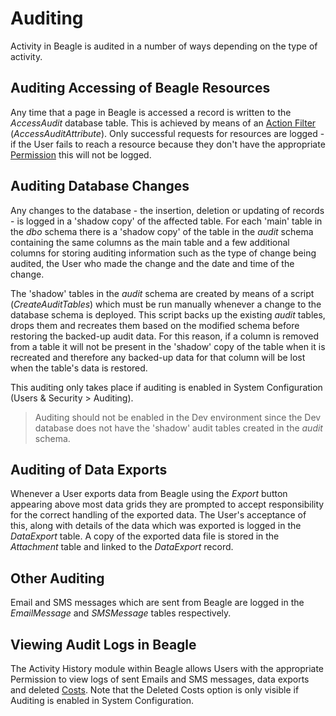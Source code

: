 # Auditing
Activity in Beagle is audited in a number of ways depending on the type of activity.

## Auditing Accessing of Beagle Resources
Any time that a page in Beagle is accessed a record is written to the _AccessAudit_ database table. This is achieved by means of an [Action Filter](https://docs.microsoft.com/en-us/aspnet/mvc/overview/older-versions-1/controllers-and-routing/understanding-action-filters-cs) (_AccessAuditAttribute_). Only successful requests for resources are logged - if the User fails to reach a resource because they don't have the appropriate [Permission](Security.md#permissions) this will not be logged.

## Auditing Database Changes
Any changes to the database - the insertion, deletion or updating of records - is logged in a 'shadow copy' of the affected table. For each 'main' table in the _dbo_ schema there is a 'shadow copy' of the table in the _audit_ schema containing the same columns as the main table and a few additional columns for storing auditing information such as the type of change being audited, the User who made the change and the date and time of the change.

The 'shadow' tables in the _audit_ schema are created by means of a script (_CreateAuditTables_) which must be run manually whenever a change to the database schema is deployed. This script backs up the existing _audit_ tables, drops them and recreates them based on the modified schema before restoring the backed-up audit data. For this reason, if a column is removed from a table it will not be present in the 'shadow' copy of the table when it is recreated and therefore any backed-up data for that column will be lost when the table's data is restored.

This auditing only takes place if auditing is enabled in System Configuration (Users & Security > Auditing).

 > Auditing should not be enabled in the Dev environment since the Dev database does not have the 'shadow' audit tables created in the _audit_ schema.

## Auditing of Data Exports
Whenever a User exports data from Beagle using the _Export_ button appearing above most data grids they are prompted to accept responsibility for the correct handling of the exported data. The User's acceptance of this, along with details of the data which was exported is logged in the _DataExport_ table. A copy of the exported data file is stored in the _Attachment_ table and linked to the _DataExport_ record.

## Other Auditing
Email and SMS messages which are sent from Beagle are logged in the _EmailMessage_ and _SMSMessage_ tables respectively.

## Viewing Audit Logs in Beagle
The Activity History module within Beagle allows Users with the appropriate Permission to view logs of sent Emails and SMS messages, data exports and deleted [Costs](Costs.md). Note that the Deleted Costs option is only visible if Auditing is enabled in System Configuration.